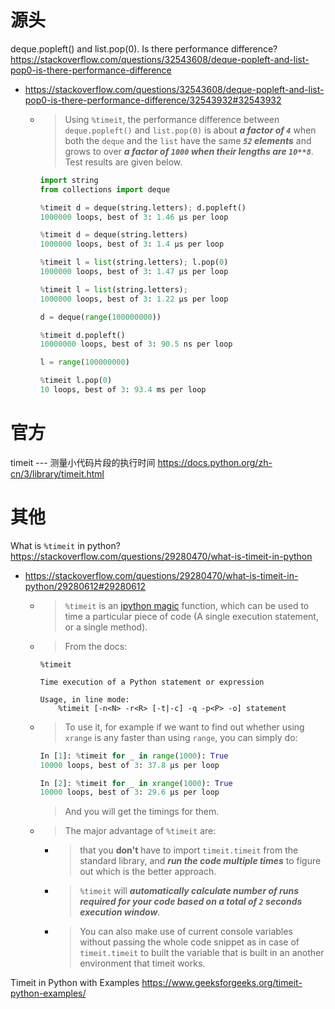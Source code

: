 
# 源头

deque.popleft() and list.pop(0). Is there performance difference? https://stackoverflow.com/questions/32543608/deque-popleft-and-list-pop0-is-there-performance-difference
- https://stackoverflow.com/questions/32543608/deque-popleft-and-list-pop0-is-there-performance-difference/32543932#32543932
  * > Using `%timeit`, the performance difference between `deque.popleft()` and `list.pop(0)` is about ***a factor of `4`*** when both the `deque` and the `list` have the same ***`52` elements*** and grows to over ***a factor of `1000` when their lengths are `10**8`***. Test results are given below.
    ```py
    import string
    from collections import deque
    
    %timeit d = deque(string.letters); d.popleft()
    1000000 loops, best of 3: 1.46 µs per loop
    
    %timeit d = deque(string.letters)
    1000000 loops, best of 3: 1.4 µs per loop
    
    %timeit l = list(string.letters); l.pop(0)
    1000000 loops, best of 3: 1.47 µs per loop
    
    %timeit l = list(string.letters);
    1000000 loops, best of 3: 1.22 µs per loop
    
    d = deque(range(100000000))
    
    %timeit d.popleft()
    10000000 loops, best of 3: 90.5 ns per loop
    
    l = range(100000000)
    
    %timeit l.pop(0)
    10 loops, best of 3: 93.4 ms per loop
    ```

# 官方

timeit --- 测量小代码片段的执行时间 https://docs.python.org/zh-cn/3/library/timeit.html

# 其他

What is `%timeit` in python? https://stackoverflow.com/questions/29280470/what-is-timeit-in-python
- https://stackoverflow.com/questions/29280470/what-is-timeit-in-python/29280612#29280612
  * > `%timeit` is an [ipython magic](https://ipython.org/ipython-doc/dev/interactive/magics.html#magic-timeit) function, which can be used to time a particular piece of code (A single execution statement, or a single method).
  * > From the docs:
    ```console
    %timeit
    
    Time execution of a Python statement or expression
    
    Usage, in line mode:
        %timeit [-n<N> -r<R> [-t|-c] -q -p<P> -o] statement
    ```
  * > To use it, for example if we want to find out whether using `xrange` is any faster than using `range`, you can simply do:
    ```py
    In [1]: %timeit for _ in range(1000): True
    10000 loops, best of 3: 37.8 µs per loop

    In [2]: %timeit for _ in xrange(1000): True
    10000 loops, best of 3: 29.6 µs per loop
    ```
    > And you will get the timings for them.
  * > The major advantage of `%timeit` are:
    + > that you **don't** have to import `timeit.timeit` from the standard library, and ***run the code multiple times*** to figure out which is the better approach.
    + > `%timeit` will ***automatically calculate number of runs required for your code based on a total of `2` seconds execution window***.
    + > You can also make use of current console variables without passing the whole code snippet as in case of `timeit.timeit` to built the variable that is built in an another environment that timeit works.

Timeit in Python with Examples https://www.geeksforgeeks.org/timeit-python-examples/
